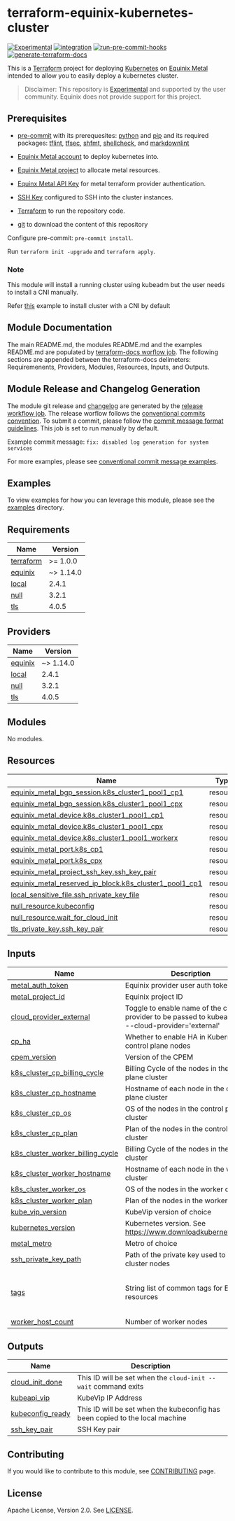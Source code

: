 
# terraform-equinix-kubernetes-cluster

[![Experimental](https://img.shields.io/badge/Stability-Experimental-red.svg)](https://github.com/equinix-labs/standards#about-uniform-standards)
[![integration](https://github.com/equinix-labs/terraform-equinix-kubernetes-cluster/actions/workflows/integration.yml/badge.svg)](https://github.com/equinix-labs/terraform-equinix-kubernetes-cluster/actions/workflows/integration.yml)
[![run-pre-commit-hooks](https://github.com/equinix-labs/terraform-equinix-kubernetes-cluster/actions/workflows/pre-commit.yaml/badge.svg)](https://github.com/equinix-labs/terraform-equinix-kubernetes-cluster/actions/workflows/pre-commit.yaml)
[![generate-terraform-docs](https://github.com/equinix-labs/terraform-equinix-kubernetes-cluster/actions/workflows/documentation.yaml/badge.svg)](https://github.com/equinix-labs/terraform-equinix-kubernetes-cluster/actions/workflows/documentation.yaml)

This is a [Terraform](hhttps://registry.terraform.io/providers/equinix/metal/latest/docs) project for deploying [Kubernetes](https://kubernetes.io/) on [Equinix Metal](https://metal.equinix.com) intended to allow you to easily deploy a kubernetes cluster.

> Disclaimer: This repository is [Experimental](https://github.com/packethost/standards/blob/master/experimental-statement.md) and supported by the user community. Equinix does not provide support for this project.

## Prerequisites

* [pre-commit](https://pre-commit.com/#install) with its prerequesites: [python](https://docs.python.org/3/using/index.html) and [pip](https://pip.pypa.io/en/stable/installation/) and its required packages: [tflint](https://github.com/terraform-linters/tflint), [tfsec](https://aquasecurity.github.io/tfsec/v1.0.11/getting-started/installation/), [shfmt](https://github.com/mvdan/sh), [shellcheck](https://github.com/koalaman/shellcheck), and [markdownlint](https://github.com/markdownlint/markdownlint)

* [Equinix Metal account](https://deploy.equinix.com/get-started/) to deploy kubernetes into.

* [Equinix Metal project](https://deploy.equinix.com/developers/docs/metal/accounts/projects/) to allocate metal resources.

* [Equinx Metal API Key](https://deploy.equinix.com/developers/docs/metal/accounts/api-keys/) for metal terraform provider authentication.

* [SSH Key](https://deploy.equinix.com/developers/docs/metal/accounts/ssh-keys/) configured to SSH into the cluster instances.

* [Terraform](https://releases.hashicorp.com/terraform/) to run the repository code.

* [git](https://git-scm.com/) to download the content of this repository

Configure pre-commit: `pre-commit install`.

Run `terraform init -upgrade` and `terraform apply`.

### Note

This module will install a running cluster using kubeadm but the user needs to install a CNI manually.

Refer [this](examples/cluster-with-cni) example to install cluster with a CNI by default

## Module Documentation

The main README.md, the modules README.md and the examples README.md are populated by [terraform-docs worflow job](.github/workflows/documentation.yaml). The following sections are appended between the terraform-docs delimeters: Requiremenents, Providers, Modules, Resources, Inputs, and Outputs.

## Module Release and Changelog Generation

The module git release and [changelog](CHANGELOG.md) are generated by the [release workflow job](.github/workflows/release.yaml). The release worflow follows the [conventional commits convention](https://www.conventionalcommits.org/). To submit a commit, please follow the [commit message format guidelines](https://www.conventionalcommits.org/en/v1.0.0/#specification). This job is set to run manually by default.

Example commit message: `fix: disabled log generation for system services`

For more examples, please see [conventional commit message examples](https://www.conventionalcommits.org/en/v1.0.0/#examples).

## Examples

To view examples for how you can leverage this module, please see the [examples](examples/) directory.
<!-- BEGIN_TF_DOCS -->
## Requirements

| Name | Version |
|------|---------|
| <a name="requirement_terraform"></a> [terraform](#requirement\_terraform) | >= 1.0.0 |
| <a name="requirement_equinix"></a> [equinix](#requirement\_equinix) | ~> 1.14.0 |
| <a name="requirement_local"></a> [local](#requirement\_local) | 2.4.1 |
| <a name="requirement_null"></a> [null](#requirement\_null) | 3.2.1 |
| <a name="requirement_tls"></a> [tls](#requirement\_tls) | 4.0.5 |

## Providers

| Name | Version |
|------|---------|
| <a name="provider_equinix"></a> [equinix](#provider\_equinix) | ~> 1.14.0 |
| <a name="provider_local"></a> [local](#provider\_local) | 2.4.1 |
| <a name="provider_null"></a> [null](#provider\_null) | 3.2.1 |
| <a name="provider_tls"></a> [tls](#provider\_tls) | 4.0.5 |

## Modules

No modules.

## Resources

| Name | Type |
|------|------|
| [equinix_metal_bgp_session.k8s_cluster1_pool1_cp1](https://registry.terraform.io/providers/equinix/equinix/latest/docs/resources/metal_bgp_session) | resource |
| [equinix_metal_bgp_session.k8s_cluster1_pool1_cpx](https://registry.terraform.io/providers/equinix/equinix/latest/docs/resources/metal_bgp_session) | resource |
| [equinix_metal_device.k8s_cluster1_pool1_cp1](https://registry.terraform.io/providers/equinix/equinix/latest/docs/resources/metal_device) | resource |
| [equinix_metal_device.k8s_cluster1_pool1_cpx](https://registry.terraform.io/providers/equinix/equinix/latest/docs/resources/metal_device) | resource |
| [equinix_metal_device.k8s_cluster1_pool1_workerx](https://registry.terraform.io/providers/equinix/equinix/latest/docs/resources/metal_device) | resource |
| [equinix_metal_port.k8s_cp1](https://registry.terraform.io/providers/equinix/equinix/latest/docs/resources/metal_port) | resource |
| [equinix_metal_port.k8s_cpx](https://registry.terraform.io/providers/equinix/equinix/latest/docs/resources/metal_port) | resource |
| [equinix_metal_project_ssh_key.ssh_key_pair](https://registry.terraform.io/providers/equinix/equinix/latest/docs/resources/metal_project_ssh_key) | resource |
| [equinix_metal_reserved_ip_block.k8s_cluster1_pool1_cp1](https://registry.terraform.io/providers/equinix/equinix/latest/docs/resources/metal_reserved_ip_block) | resource |
| [local_sensitive_file.ssh_private_key_file](https://registry.terraform.io/providers/hashicorp/local/2.4.1/docs/resources/sensitive_file) | resource |
| [null_resource.kubeconfig](https://registry.terraform.io/providers/hashicorp/null/3.2.1/docs/resources/resource) | resource |
| [null_resource.wait_for_cloud_init](https://registry.terraform.io/providers/hashicorp/null/3.2.1/docs/resources/resource) | resource |
| [tls_private_key.ssh_key_pair](https://registry.terraform.io/providers/hashicorp/tls/4.0.5/docs/resources/private_key) | resource |

## Inputs

| Name | Description | Type | Default | Required |
|------|-------------|------|---------|:--------:|
| <a name="input_metal_auth_token"></a> [metal\_auth\_token](#input\_metal\_auth\_token) | Equinix provider user auth token | `string` | n/a | yes |
| <a name="input_metal_project_id"></a> [metal\_project\_id](#input\_metal\_project\_id) | Equinix project ID | `string` | n/a | yes |
| <a name="input_cloud_provider_external"></a> [cloud\_provider\_external](#input\_cloud\_provider\_external) | Toggle to enable name of the cloud provider to be passed to kubeadm. Ex: --cloud-provider='external' | `bool` | `true` | no |
| <a name="input_cp_ha"></a> [cp\_ha](#input\_cp\_ha) | Whether to enable HA in Kubernetes control plane nodes | `bool` | `true` | no |
| <a name="input_cpem_version"></a> [cpem\_version](#input\_cpem\_version) | Version of the CPEM | `string` | `"v3.6.2"` | no |
| <a name="input_k8s_cluster_cp_billing_cycle"></a> [k8s\_cluster\_cp\_billing\_cycle](#input\_k8s\_cluster\_cp\_billing\_cycle) | Billing Cycle of the nodes in the control plane cluster | `string` | `"hourly"` | no |
| <a name="input_k8s_cluster_cp_hostname"></a> [k8s\_cluster\_cp\_hostname](#input\_k8s\_cluster\_cp\_hostname) | Hostname of each node in the control plane cluster | `string` | `"k8s-cluster1-pool1-cp"` | no |
| <a name="input_k8s_cluster_cp_os"></a> [k8s\_cluster\_cp\_os](#input\_k8s\_cluster\_cp\_os) | OS of the nodes in the control plane cluster | `string` | `"ubuntu_20_04"` | no |
| <a name="input_k8s_cluster_cp_plan"></a> [k8s\_cluster\_cp\_plan](#input\_k8s\_cluster\_cp\_plan) | Plan of the nodes in the control plane cluster | `string` | `"m3.small.x86"` | no |
| <a name="input_k8s_cluster_worker_billing_cycle"></a> [k8s\_cluster\_worker\_billing\_cycle](#input\_k8s\_cluster\_worker\_billing\_cycle) | Billing Cycle of the nodes in the worker cluster | `string` | `"hourly"` | no |
| <a name="input_k8s_cluster_worker_hostname"></a> [k8s\_cluster\_worker\_hostname](#input\_k8s\_cluster\_worker\_hostname) | Hostname of each node in the worker cluster | `string` | `"k8s-cluster1-pool1-worker"` | no |
| <a name="input_k8s_cluster_worker_os"></a> [k8s\_cluster\_worker\_os](#input\_k8s\_cluster\_worker\_os) | OS of the nodes in the worker cluster | `string` | `"ubuntu_20_04"` | no |
| <a name="input_k8s_cluster_worker_plan"></a> [k8s\_cluster\_worker\_plan](#input\_k8s\_cluster\_worker\_plan) | Plan of the nodes in the worker cluster | `string` | `"m3.small.x86"` | no |
| <a name="input_kube_vip_version"></a> [kube\_vip\_version](#input\_kube\_vip\_version) | KubeVip version of choice | `string` | `"v0.6.2"` | no |
| <a name="input_kubernetes_version"></a> [kubernetes\_version](#input\_kubernetes\_version) | Kubernetes version. See https://www.downloadkubernetes.com/ | `string` | `"v1.27.5"` | no |
| <a name="input_metal_metro"></a> [metal\_metro](#input\_metal\_metro) | Metro of choice | `string` | `"da"` | no |
| <a name="input_ssh_private_key_path"></a> [ssh\_private\_key\_path](#input\_ssh\_private\_key\_path) | Path of the private key used to SSH into cluster nodes | `string` | `""` | no |
| <a name="input_tags"></a> [tags](#input\_tags) | String list of common tags for Equinix resources | `list(any)` | <pre>[<br>  "k8s-cluster-cluster1",<br>  "k8s-nodepool-pool1"<br>]</pre> | no |
| <a name="input_worker_host_count"></a> [worker\_host\_count](#input\_worker\_host\_count) | Number of worker nodes | `number` | `1` | no |

## Outputs

| Name | Description |
|------|-------------|
| <a name="output_cloud_init_done"></a> [cloud\_init\_done](#output\_cloud\_init\_done) | This ID will be set when the `cloud-init --wait` command exits |
| <a name="output_kubeapi_vip"></a> [kubeapi\_vip](#output\_kubeapi\_vip) | KubeVip IP Address |
| <a name="output_kubeconfig_ready"></a> [kubeconfig\_ready](#output\_kubeconfig\_ready) | This ID will be set when the kubeconfig has been copied to the local machine |
| <a name="output_ssh_key_pair"></a> [ssh\_key\_pair](#output\_ssh\_key\_pair) | SSH Key pair |
<!-- END_TF_DOCS -->
## Contributing

If you would like to contribute to this module, see [CONTRIBUTING](CONTRIBUTING.md) page.

## License

Apache License, Version 2.0. See [LICENSE](LICENSE).
